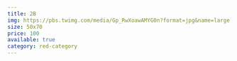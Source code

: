```yaml
---
title: 2B
img: https://pbs.twimg.com/media/Gp_RwXoawAMYG0n?format=jpg&name=large
size: 50x70
price: 100
available: true
category: red-category
---
```

